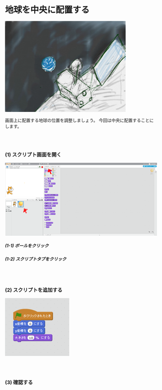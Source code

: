 # 地球を中央に配置する

![](about2.png)

画面上に配置する地球の位置を調整しましょう。
今回は中央に配置することにします。

<br>
<br>

### (1) スクリプト画面を開く

![](c004.png)

##### (1-1) ボールをクリック
##### (1-2) スクリプトタブをクリック

<br>
<br>

### (2) スクリプトを追加する

![](s005.png)


<br>
<br>

### (3) 確認する
